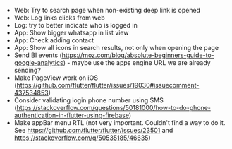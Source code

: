 - Web: Try to search page when non-existing deep link is opened
- Web: Log links clicks from web
- Log: try to better indicate who is logged in
- App: Show bigger whatsapp in list view
- App: Check adding contact
- App: Show all icons in search results, not only when opening the page
- Send BI events (https://moz.com/blog/absolute-beginners-guide-to-google-analytics) - maybe use the
  apps engine URL we are already sending?
- Make PageView work on iOS (https://github.com/flutter/flutter/issues/19030#issuecomment-437534853)
- Consider validating login phone number using
  SMS (https://stackoverflow.com/questions/50181000/how-to-do-phone-authentication-in-flutter-using-firebase)
- Make appBar menu RTL (not very important. Couldn't find a way to do it.
  See https://github.com/flutter/flutter/issues/23501
  and https://stackoverflow.com/q/50535185/46635)
